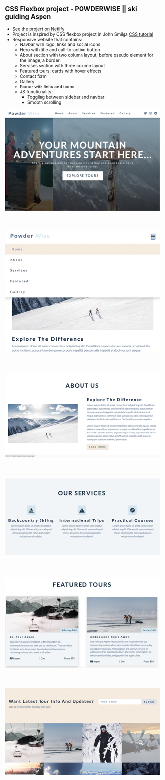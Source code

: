 ## CSS Flexbox project - POWDERWISE || ski guiding Aspen

- [See the project on Netlify](https://sweta-css-flexbox-ski-touring-powderwise.netlify.app)
- Project is inspired by CSS flexbox project in John Smilga [CSS tutorial](https://www.udemy.com/course/in-depth-html-css-course-build-responsive-websites/learn/lecture/18361130#content)
- Responsive website that contains:
  - Navbar with logo, links and social icons
  - Hero with title and call-to-action button
  - About section with two column layout; before pseudo element for the image, a border.
  - Servises section with three column layout
  - Featured tours; cards with hover effects
  - Contact form
  - Gallery
  - Footer with links and icons
  - JS functionality:
    - Toggling between sidebar and navbar
    - Smooth scrolling

<p align-items: center>
    <img src='./images/Screenshot-1.png' width='500'>
</p>
<br/><br/>

<p align-items: center>
    <img src='./images/Screenshot-2.png' width='500'>
</p>
<br/><br/>

<p align-items: center>
    <img src='./images/Screenshot-3.png' width='500'>
</p>
<br/><br/>

<p align-items: center>
    <img src='./images/Screenshot-4.png' width='500'>
</p>
<br/><br/>

<p align-items: center>
    <img src='./images/Screenshot-5.png' width='500'>
</p>
<br/><br/>

<p align-items: center>
    <img src='./images/Screenshot-6.png' width='500'>
</p>
<br/><br/>
